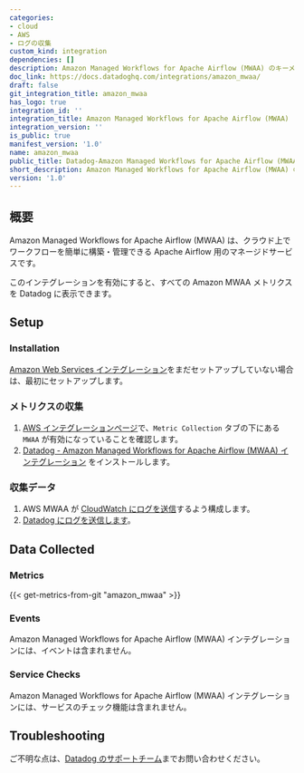 ```yaml
---
categories:
- cloud
- AWS
- ログの収集
custom_kind: integration
dependencies: []
description: Amazon Managed Workflows for Apache Airflow (MWAA) のキーメトリクスを追跡します。
doc_link: https://docs.datadoghq.com/integrations/amazon_mwaa/
draft: false
git_integration_title: amazon_mwaa
has_logo: true
integration_id: ''
integration_title: Amazon Managed Workflows for Apache Airflow (MWAA)
integration_version: ''
is_public: true
manifest_version: '1.0'
name: amazon_mwaa
public_title: Datadog-Amazon Managed Workflows for Apache Airflow (MWAA) インテグレーション
short_description: Amazon Managed Workflows for Apache Airflow (MWAA) のキーメトリクスを追跡します。
version: '1.0'
---
```


<!--  SOURCED FROM https://github.com/DataDog/dogweb -->
## 概要

Amazon Managed Workflows for Apache Airflow (MWAA) は、クラウド上でワークフローを簡単に構築・管理できる Apache Airflow 用のマネージドサービスです。

このインテグレーションを有効にすると、すべての Amazon MWAA メトリクスを Datadog に表示できます。

## Setup

### Installation

[Amazon Web Services インテグレーション][1]をまだセットアップしていない場合は、最初にセットアップします。

### メトリクスの収集

1. [AWS インテグレーションページ][2]で、`Metric Collection` タブの下にある `MWAA` が有効になっていることを確認します。
2. [Datadog - Amazon Managed Workflows for Apache Airflow (MWAA) インテグレーション][3] をインストールします。

### 収集データ

1. AWS MWAA が [CloudWatch にログを送信][4]するよう構成します。
2. [Datadog にログを送信します][5]。

## Data Collected

### Metrics
{{< get-metrics-from-git "amazon_mwaa" >}}


### Events

Amazon Managed Workflows for Apache Airflow (MWAA) インテグレーションには、イベントは含まれません。

### Service Checks

Amazon Managed Workflows for Apache Airflow (MWAA) インテグレーションには、サービスのチェック機能は含まれません。

## Troubleshooting

ご不明な点は、[Datadog のサポートチーム][7]までお問い合わせください。

[1]: https://docs.datadoghq.com/ja/integrations/amazon_web_services/
[2]: https://app.datadoghq.com/integrations/amazon-web-services
[3]: https://app.datadoghq.com/integrations/amazon-mwaa
[4]: https://docs.aws.amazon.com/mwaa/latest/userguide/monitoring-airflow.html#monitoring-airflow-enable
[5]: /ja/integrations/amazon_web_services/?tab=roledelegation#log-collection
[6]: https://github.com/DataDog/dogweb/blob/prod/integration/amazon_mwaa/amazon_mwaa_metadata.csv
[7]: https://docs.datadoghq.com/ja/help/